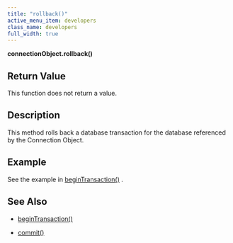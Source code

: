 ```yaml
---
title: "rollback()"
active_menu_item: developers
class_name: developers
full_width: true
---
```



**connectionObject.rollback()**

## Return Value

This function does not return a value.

## Description

This method rolls back a database transaction for the database referenced by the Connection Object.

## Example

See the example in [beginTransaction()](/developers/user-guide/scripting-apis/server-side-api/ssj-object/database/begintransaction) .

## See Also

 - [beginTransaction()](/developers/user-guide/scripting-apis/server-side-api/ssj-object/database/begintransaction)

 - [commit()](/developers/user-guide/scripting-apis/server-side-api/ssj-object/database/commit)

